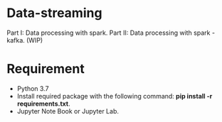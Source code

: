 # Data-streaming
Part I: Data processing with spark.
Part II: Data processing with spark - kafka. (WIP)
# Requirement
+ Python 3.7
+ Install required package with the following command: **pip install -r requirements.txt**.
+ Jupyter Note Book or Jupyter Lab.
